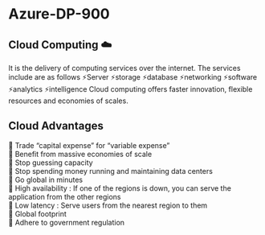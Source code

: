 # Azure-DP-900

## Cloud Computing :cloud: 
It is the delivery of computing services over the internet. The services include are as follows
:zap:Server
:zap:storage
:zap:database
:zap:networking
:zap:software
:zap:analytics
:zap:intelligence
Cloud computing offers faster innovation, flexible resources and economies of scales. 




## Cloud Advantages
:small_orange_diamond: Trade “capital expense” for “variable expense”  <br> 
:small_orange_diamond: Benefit from massive economies of scale  <br> 
:small_orange_diamond: Stop guessing capacity  <br> 
:small_orange_diamond: Stop spending money running and maintaining data centers  <br> 
:small_orange_diamond: Go global in minutes  <br> 
:small_orange_diamond: High availability : If one of the regions is down, you can serve the application from the other regions <br> 
:small_orange_diamond: Low latency : Serve users from the nearest region to them <br> 
:small_orange_diamond: Global footprint <br> 
:small_orange_diamond: Adhere to government regulation <br> 
